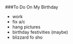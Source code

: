 ###To Do On My Birthday

* work
* fix a/c
* hang pictures
* birthday festivities (maybe)
* blizzard fo sho